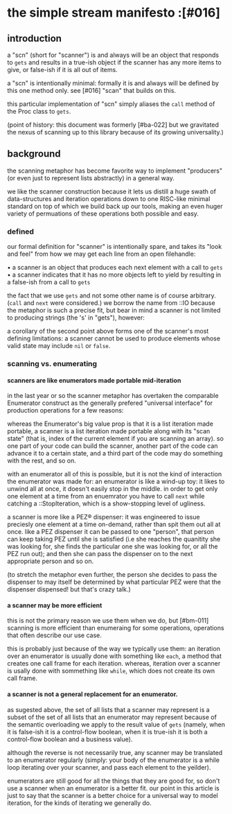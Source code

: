 # the simple stream manifesto :[#016]

## introduction

a "scn" (short for "scanner") is and always will be an object that
responds to `gets` and results in a true-ish object if the scanner has
any more items to give, or false-ish if it is all out of items.

a "scn" is intentionally minimal: formally it is and always will be
defined by this one method only. see [#016] "scan" that builds on this.

this particular implementation of "scn" simply aliases the `call` method
of the Proc class to `gets`.

(point of history: this document was formerly [#ba-022] but we
gravitated the nexus of scanning up to this library because of its
growing universality.)


## background

the scanning metaphor has become favorite way to implement "producers" (or
even just to represent lists abstractly) in a general way.

we like the scanner construction because it lets us distill a huge swath of
data-structures and iteration operations down to one RISC-like minimal
standard on top of which we build back up our tools, making an even huger
variety of permuations of these operations both possible and easy.



### defined

our formal definition for "scanner" is intentionally spare, and takes its
"look and feel" from how we may get each line from an open filehandle:

• a scanner is an object that produces each next element with a call to `gets`
• a scanner indicates that it has no more objects left to yield by resulting
  in a false-ish from a call to `gets`

the fact that we use `gets` and not some other name is of course arbitrary.
(`call` and `next` were considered.) we borrow the name from ::IO because the
metaphor is such a precise fit, but bear in mind a scanner is not limited to
producing strings (the 's' in "gets"), however:

a corollary of the second point above forms one of the scanner's most
defining limitations: a scanner cannot be used to produce elements whose
valid state may include `nil` or `false`.



### scanning vs. enumerating

#### scanners are like enumerators made portable mid-iteration

in the last year or so the scanner metaphor has overtaken the comparable
Enumerator construct as the generally prefered "universal interface" for
production operations for a few reasons:

whereas the Enumerator's big value prop is that it is a list iteration made
portable, a scanner is a list iteration made portable along with its
"scan state" (that is, index of the current element if you are scanning an
array). so one part of your code can build the scanner, another part of the
code can advance it to a certain state, and a third part of the code may
do something with the rest, and so on.

with an enumerator all of this is possible, but it is not the kind of
interaction the enumerator was made for: an enumerator is like a wind-up toy:
it likes to unwind all at once, it doesn't easily stop in the middle. in order
to get only one element at a time from an enuemrator you have to call `next`
while catching a ::StopIteration, which is a show-stopping level of ugliness.

a scanner is more like a PEZ® dispenser: it was engineered to issue preciesly
one element at a time on-demand, rather than spit them out all at once.
like a PEZ dispenser it can be passed to one "person", that person can keep
taking PEZ until she is satisfied (i.e she reaches the quanitity she was
looking for, she finds the particular one she was looking for, or all the
PEZ run out); and then she can pass the dispenser on to the next appropriate
person and so on.

(to stretch the metaphor even further, the person she decides to pass the
dispenser to may itself be determined by what particular PEZ were that the
dispenser dispensed! but that's crazy talk.)



#### a scanner may be more efficient

this is not the primary reason we use them when we do, but [#bm-011] scanning
is more efficient than enumeraing for some operations, operations that often
describe our use case.

this is probably just because of the way we typically use them: an iteration
over an enumerator is usually done with something like `each`, a method that
creates one call frame for each iteration. whereas, iteration over a scanner
is usally done with sommething like `while`, which does not create its own
call frame.



#### a scanner is not a general replacement for an enumerator.

as sugested above, the set of all lists that a scanner may represent is a
subset of the set of all lists that an enumerator may represent because of the
semantic overloading we apply to the result value of `gets` (namely, when it
is false-ish it is a control-flow boolean, when it is true-ish it is both a
control-flow boolean and a business value).

although the reverse is not necessarily true, any scanner may be translated
to an enumerator regularly (simply: your body of the enumerator is a while
loop iterating over your scanner, and pass each element to the yeilder).

enumerators are still good for all the things that they are good for, so
don't use a scanner when an enumerator is a better fit. our point in this
article is just to say that the scanner is a better choice for a universal
way to model iteration, for the kinds of iterating we generally do.
